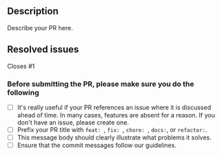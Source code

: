 ## Description

Describe your PR here.

## Resolved issues

Closes #1

### Before submitting the PR, please make sure you do the following
- [ ] It's really useful if your PR references an issue where it is discussed ahead of time. In many cases, features are absent for a reason. If you don't have an issue, please create one.
- [ ] Prefix your PR title with `feat: `, `fix: `, `chore: `, `docs:`, or `refactor:`.
- [ ] This message body should clearly illustrate what problems it solves.
- [ ] Ensure that the commit messages follow our guidelines.